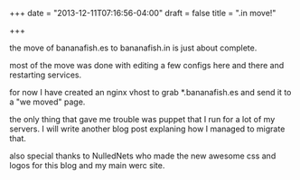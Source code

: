 +++
date = "2013-12-11T07:16:56-04:00"
draft = false
title = ".in move!"

+++

the move of bananafish.es to bananafish.in is just about complete.

most of the move was done with editing a few configs here and there and restarting services.

for now I have created an nginx vhost to grab *.bananafish.es and send it to a "we moved" page.

the only thing that gave me trouble was puppet that I run for a lot of my servers.  I will write another blog post explaning how I managed to migrate that.

also special thanks to NulledNets who made the new awesome css and logos for this blog and my main werc site.
